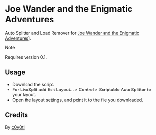 # Joe Wander and the Enigmatic Adventures
Auto Splitter and Load Remover for [Joe Wander and the Enigmatic Adventures](https://www.speedrun.com/The_Precursors)].
> [!NOTE]
> Requires version 0.1.
## Usage
* Download the script.
* For LiveSplit add Edit Layout... > Control > Scriptable Auto Splitter to your layout.
* Open the layout settings, and point it to the file you downloaded.
## Credits
By [c0y0tl](https://www.twitch.tv/c0y0tl)
